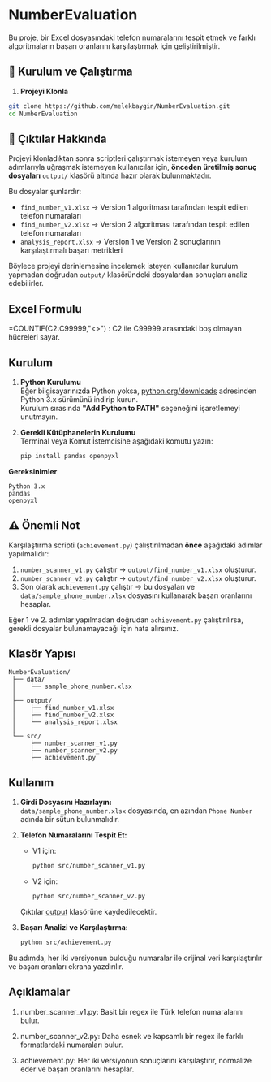 # NumberEvaluation

Bu proje, bir Excel dosyasındaki telefon numaralarını tespit etmek ve farklı algoritmaların başarı oranlarını karşılaştırmak için geliştirilmiştir.

## 🚀 Kurulum ve Çalıştırma
1. **Projeyi Klonla**
```sh
git clone https://github.com/melekbaygin/NumberEvaluation.git
cd NumberEvaluation
```
## 📂 Çıktılar Hakkında

Projeyi klonladıktan sonra scriptleri çalıştırmak istemeyen veya kurulum adımlarıyla uğraşmak istemeyen kullanıcılar için, **önceden üretilmiş sonuç dosyaları** `output/` klasörü altında hazır olarak bulunmaktadır.  

Bu dosyalar şunlardır:  
- `find_number_v1.xlsx` → Version 1 algoritması tarafından tespit edilen telefon numaraları  
- `find_number_v2.xlsx` → Version 2 algoritması tarafından tespit edilen telefon numaraları  
- `analysis_report.xlsx` → Version 1 ve Version 2 sonuçlarının karşılaştırmalı başarı metrikleri

Böylece projeyi derinlemesine incelemek isteyen kullanıcılar kurulum yapmadan doğrudan `output/` klasöründeki dosyalardan sonuçları analiz edebilirler.

## Excel Formulu 

=COUNTIF(C2:C99999,"<>") : C2 ile C99999 arasındaki boş olmayan hücreleri sayar.

## Kurulum

1. **Python Kurulumu**  
   Eğer bilgisayarınızda Python yoksa, [python.org/downloads](https://www.python.org/downloads/) adresinden Python 3.x sürümünü indirip kurun.  
   Kurulum sırasında **"Add Python to PATH"** seçeneğini işaretlemeyi unutmayın.

2. **Gerekli Kütüphanelerin Kurulumu**  
   Terminal veya Komut İstemcisine aşağıdaki komutu yazın:
   ```sh
   pip install pandas openpyxl
   ```

**Gereksinimler**
```
Python 3.x
pandas
openpyxl
```

## ⚠️ Önemli Not
Karşılaştırma scripti (`achievement.py`) çalıştırılmadan **önce** aşağıdaki adımlar yapılmalıdır:

1. `number_scanner_v1.py` çalıştır → `output/find_number_v1.xlsx` oluşturur.  
2. `number_scanner_v2.py` çalıştır → `output/find_number_v2.xlsx` oluşturur.  
3. Son olarak `achievement.py` çalıştır → bu dosyaları ve `data/sample_phone_number.xlsx` dosyasını kullanarak başarı oranlarını hesaplar.  

Eğer 1 ve 2. adımlar yapılmadan doğrudan `achievement.py` çalıştırılırsa, gerekli dosyalar bulunamayacağı için hata alırsınız.

## Klasör Yapısı
```
NumberEvaluation/
 ├── data/
 │    └── sample_phone_number.xlsx
 │
 ├── output/
 │    ├── find_number_v1.xlsx
 │    ├── find_number_v2.xlsx
 │    └── analysis_report.xlsx
 │
 └── src/
      ├── number_scanner_v1.py
      ├── number_scanner_v2.py
      ├── achievement.py

```
## Kullanım

1. **Girdi Dosyasını Hazırlayın:**  
   `data/sample_phone_number.xlsx` dosyasında, en azından `Phone Number` adında bir sütun bulunmalıdır.

2. **Telefon Numaralarını Tespit Et:**
   - V1 için:
     ```sh
     python src/number_scanner_v1.py
     ```
   - V2 için:
     ```sh
     python src/number_scanner_v2.py
     ```

   Çıktılar [output](http://_vscodecontentref_/3) klasörüne kaydedilecektir.

3. **Başarı Analizi ve Karşılaştırma:**
   ```sh
   python src/achievement.py
   ```
Bu adımda, her iki versiyonun bulduğu numaralar ile orijinal veri karşılaştırılır ve başarı oranları ekrana yazdırılır.

## Açıklamalar
1. number_scanner_v1.py:
Basit bir regex ile Türk telefon numaralarını bulur.

2. number_scanner_v2.py:
Daha esnek ve kapsamlı bir regex ile farklı formatlardaki numaraları bulur.

3. achievement.py:
Her iki versiyonun sonuçlarını karşılaştırır, normalize eder ve başarı oranlarını hesaplar.